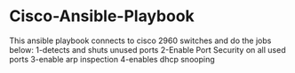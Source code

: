 # Cisco-Ansible-Playbook
This ansible playbook connects to cisco 2960 switches and do the jobs below: 
1-detects and shuts unused ports 
2-Enable Port Security on all used ports 
3-enable arp inspection 4-enables dhcp snooping
